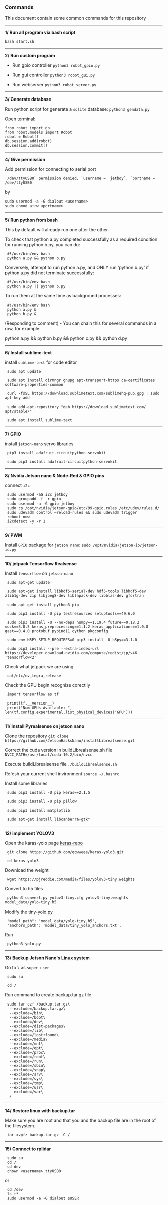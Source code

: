 ### Commands

This document contain some common commands for this repository
______

**1/ Run all program via bash script**

`bash start.sh`
______

**2/ Run custom program**

- Run gpio controller `python3 robot_gpio.py`

- Run gui controller `python3 robot_gui.py`

- Run webserver `python3 robot_server.py`
______

**3/ Generate database**

Run python script for generate a `sqlite` database: `python3 gendata.py`

Open terminal:

```
from robot import db
from robot.models import Robot
robot = Robot()
db.session.add(robot)
db.session.commit()
```
______

**4/ Give permission**

Add permission for connecting to serial port

     /dev/ttyUSB0` permission denied, `username =  jetboy`. `portname = /dev/ttyUSB0

by

```
sudo usermod -a -G dialout <username>
sudo chmod a+rw <portname>
```
______

**5/ Run python from bash**

This by default will already run one after the other.

To check that python a.py completed successfully as a required condition for running python b.py, you can do:

     #!/usr/bin/env bash
     python a.py && python b.py

Conversely, attempt to run python a.py, and ONLY run 'python b.py' if python a.py did not terminate successfully:

     #!/usr/bin/env bash
     python a.py || python b.py
     
To run them at the same time as background processes:

     #!/usr/bin/env bash
     python a.py &
     python b.py &

(Responding to comment) - You can chain this for several commands in a row, for example:

python a.py && python b.py && python c.py && python d.py 
______

**6/ Install sublime-text**

install `sublime-text` for code editor

     sudo apt update

     sudo apt install dirmngr gnupg apt-transport-https ca-certificates software-properties-common

     curl -fsSL https://download.sublimetext.com/sublimehq-pub.gpg | sudo apt-key add -

     sudo add-apt-repository "deb https://download.sublimetext.com/ apt/stable/"

     sudo apt install sublime-text
______

**7/ GPIO**

install `jetson-nano` servo libraries

     pip3 install adafruit-circuitpython-servokit
     
     sudo pip3 install adafruit-circuitpython-servokit
______

**8/ Nvidia Jetson nano & Node-Red & GPIO pins**

connect `i2c`

     sudo usermod -aG i2c jetboy 
     sudo groupadd -f -r gpio
     sudo usermod -a -G gpio jetboy
     sudo cp /opt/nvidia/jetson-gpio/etc/99-gpio.rules /etc/udev/rules.d/
     sudo udevadm control –reload-rules && sudo udevadm trigger
     reboot now
     i2cdetect -y -r 1
______
     
**9/ PWM**

Install  `GPIO` package for `jetson nano`: `sudo /opt/nvidia/jetson-io/jetson-io.py`
______

**10/ jetpack Tensorflow Realsense**

Install `tensorflow` on `jetson-nano`

     sudo apt-get update
     
     sudo apt-get install libhdf5-serial-dev hdf5-tools libhdf5-dev zlib1g-dev zip libjpeg8-dev liblapack-dev libblas-dev gfortran
     
     sudo apt-get install python3-pip
     
     sudo pip3 install -U pip testresources setuptools==49.6.0
     
     sudo pip3 install -U --no-deps numpy==1.19.4 future==0.18.2 mock==3.0.5 keras_preprocessing==1.1.2 keras_applications==1.0.8 gast==0.4.0 protobuf pybind11 cython pkgconfig
     
     sudo env H5PY_SETUP_REQUIRES=0 pip3 install -U h5py==3.1.0
     
     sudo pip3 install --pre --extra-index-url https://developer.download.nvidia.com/compute/redist/jp/v46 'tensorflow<2'

Check what jetpack we are using 

     cat/etc/nv_tegra_release

Check the GPU begin recognize corectlly

     import tensorflow as tf
     
     print(tf.__version__)
     print("Num GPUs Available: ", len(tf.config.experimental.list_physical_devices('GPU')))

______

**11/ Install Pyrealsense on jetson nano**

Clone the repository `git clone https://github.com/JetsonHacksNano/installLibrealsense.git`
     
Correct the cuda version in buildLibrealsense.sh file `NVCC_PATH=/usr/local/cuda-10.2/bin/nvcc`
     
Execute buildLibrealsense file `./buildLibrealsense.sh`
     
Refesh your current shell invironment `source ~/.bashrc`
     
Install some libraries

     sudo pip3 install -U pip keras==2.1.5
     
     sudo pip3 install -U pip pillow
     
     sudo pip3 install matplotlib
     
     sudo apt-get install libcanberra-gtk*

______

**12/ implement YOLOV3**

Open the karas-yolo page [keras-repo](https://github.com/qqwweee/keras-yolo3)

     git clone https://github.com/qqwweee/keras-yolo3.git
     
     cd keras-yolo3
     
Download the weight

     wget https://pjreddie.com/media/files/yolov3-tiny.weights
     
Convert to h5 files

     python3 convert.py yolov3-tiny.cfg yolov3-tiny.weights model_data/yolo-tiny.h5
     
Modify the tiny-yolo.py

     "model_path": 'model_data/yolo-tiny.h5',
     "anchors_path": 'model_data/tiny_yolo_anchors.txt',

Run

     python3 yolo.py

______
     
**13/ Backup Jetson Nano's Linux system**

Go to `\` as `super user`

     sudo su
     
     cd /

Run command to create backup.tar.gz file

     sudo tar czf /backup.tar.gz\
      --exclude=/backup.tar.gz\
      --exclude=/bin\
      --exclude=/boot\
      --exclude=/dev\
      --exclude=/dist-packages\
      --exclude=/lib\
      --exclude=/lost+found\
      --exclude=/media\
      --exclude=/mnt\
      --exclude=/opt\
      --exclude=/proc\
      --exclude=/root\
      --exclude=/run\
      --exclude=/sbin\
      --exclude=/snap\
      --exclude=/srv\
      --exclude=/sys\
      --exclude=/tmp\
      --exclude=/usr\
      --exclude=/var\
      /

______
      
**14/ Restore linux with backup.tar**

Make sure you are root and that you and the backup file are in the root of the filesystem.

     tar xvpfz backup.tar.gz -C /
      
______

**15/ Connect to rplidar**

     sudo su
     cd /
     cd dev
     chown <username> ttyUSB0

or

     cd /dev
     ls t*
     sudo usermod -a -G dialout $USER
     
